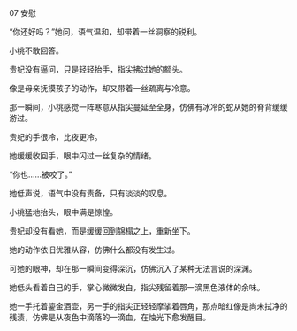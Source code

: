 07 安慰

“你还好吗？”她问，语气温和，却带着一丝洞察的锐利。

小桃不敢回答。

贵妃没有逼问，只是轻轻抬手，指尖拂过她的额头。

像是母亲抚摸孩子的动作，却又带着一丝疏离与冷意。

那一瞬间，小桃感觉一阵寒意从指尖蔓延至全身，仿佛有冰冷的蛇从她的脊背缓缓游过。

贵妃的手很冷，比夜更冷。

她缓缓收回手，眼中闪过一丝复杂的情绪。

“你也……被咬了。”

她低声说，语气中没有责备，只有淡淡的叹息。

小桃猛地抬头，眼中满是惊惶。

贵妃却没有看她，而是缓缓回到锦榻之上，重新坐下。

她的动作依旧优雅从容，仿佛什么都没有发生过。

可她的眼神，却在那一瞬间变得深沉，仿佛沉入了某种无法言说的深渊。

她低头看着自己的手，掌心微微发白，指尖残留着那一滴黑色液体的余味。

她一手托着鎏金酒壶，另一手的指尖正轻轻摩挲着唇角，那点暗红像是尚未拭净的残渍，仿佛是从夜色中滴落的一滴血，在烛光下愈发醒目。